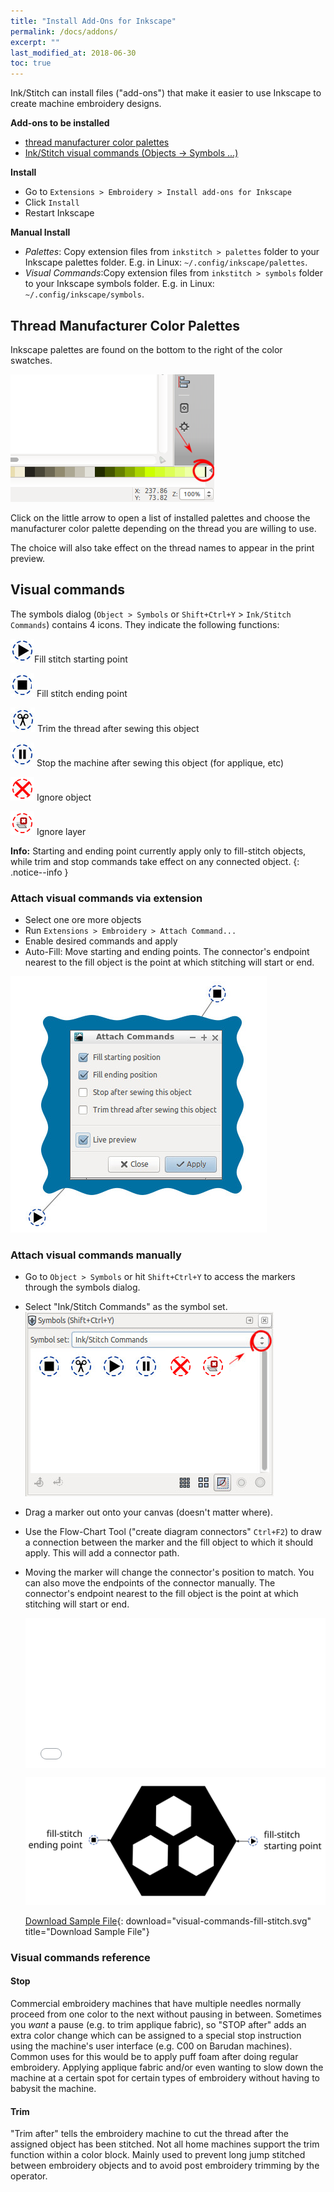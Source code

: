 ```yaml
---
title: "Install Add-Ons for Inkscape"
permalink: /docs/addons/
excerpt: ""
last_modified_at: 2018-06-30
toc: true
---
```

Ink/Stitch can install files ("add-ons") that make it easier to use Inkscape to create machine embroidery designs.

**Add-ons to be installed**
* [thread manufacturer color palettes](/docs/addons/#thread-manufacturer-color-palettes)
* [Ink/Stitch visual commands (Objects -> Symbols ...)](/docs/addons/#visual-commands)

**Install**
* Go to `Extensions > Embroidery > Install add-ons for Inkscape`
* Click `Install`
* Restart Inkscape

**Manual Install**
* *Palettes*: Copy extension files from `inkstitch > palettes` folder to your Inkscape palettes folder. E.g. in Linux: `~/.config/inkscape/palettes`.
* *Visual Commands*:Copy extension files from `inkstitch > symbols` folder to your Inkscape symbols folder. E.g. in Linux: `~/.config/inkscape/symbols`.

## Thread Manufacturer Color Palettes

Inkscape palettes are found on the bottom to the right of the color swatches.

![Inkscape Color Palettes](/assets/images/docs/palettes-location.png)

Click on the little arrow to open a list of installed palettes and choose the manufacturer color palette depending on the thread you are willing to use.

The choice will also take effect on the thread names to appear in the print preview.

## Visual commands

The symbols dialog (`Object > Symbols` or `Shift+Ctrl+Y` > `Ink/Stitch Commands`) contains 4 icons. They indicate the following functions:

![starting point symbol](/assets/images/docs/visual-commands-start.jpg)Fill stitch starting point

![ending point symbol](/assets/images/docs/visual-commands-end.jpg) Fill stitch ending point

![trim symbol](/assets/images/docs/visual-commands-trim.jpg) Trim the thread after sewing this object

![stop symbol](/assets/images/docs/visual-commands-stop.jpg) Stop the machine after sewing this object (for applique, etc)

![ignore symbol](/assets/images/docs/visual-commands-ignore.jpg) Ignore object

![ignore layer symbol](/assets/images/docs/visual-commands-ignore-layer.jpg) Ignore layer

**Info:**
Starting and ending point currently apply only to fill-stitch objects, while trim and stop commands take effect on any connected object.
{: .notice--info }

### Attach visual commands via extension

* Select one ore more objects
* Run `Extensions > Embroidery > Attach Command...`
* Enable desired commands and apply
* Auto-Fill: Move starting and ending points. The connector's endpoint nearest to the fill object is the point at which stitching will start or end.

![Visiual Commands - Attach](/assets/images/docs/visual-commands-attach.jpg)


### Attach visual commands manually
* Go to `Object > Symbols` or hit `Shift+Ctrl+Y` to access the markers through the symbols dialog.
* Select "Ink/Stitch Commands" as the symbol set.
![Symbol Set](/assets/images/docs/visual-commands-symbol-set.jpg)
* Drag a marker out onto your canvas (doesn't matter where).
* Use the Flow-Chart Tool ("create diagram connectors" `Ctrl+F2`) to draw a connection between the marker and the fill object to which it should apply. This will add a connector path.
* Moving the marker will change the connector's position to match. You can also move the endpoints of the connector manually. The connector's endpoint nearest to the fill object is the point at which stitching will start or end.
  <div style="position: relative; padding-bottom: 50%; height: 0;">
    <iframe src="/assets/video/docs/visual-commands.m4v" frameborder="0" allowfullscreen style="position: absolute; top: 0; left: 0; width: 100%; height: 100%;"></iframe>
  </div>
  
  [![Visual Fill Commands](/assets/images/docs/visual-commands-fill-stitch.svg)](/assets/images/docs/visual-commands-fill-stitch.svg)

  [Download Sample File](/assets/images/docs/visual-commands-fill-stitch.svg){: download="visual-commands-fill-stitch.svg" title="Download Sample File"}

### Visual commands reference
#### Stop
Commercial embroidery machines that have multiple needles normally proceed from one color to the next without pausing in between. Sometimes you *want* a pause (e.g. to trim applique fabric), so "STOP after" adds an extra color change which can be assigned to a special stop instruction using the machine's user interface (e.g. C00 on Barudan machines). Common uses for this would be to apply puff foam after doing regular embroidery.  Applying applique fabric and/or even wanting to slow down the machine at a certain spot for certain types of embroidery without having to babysit the machine.

#### Trim
"Trim after" tells the embroidery machine to cut the thread after the assigned object has been stitched.  Not all home machines support the trim function within a color block.  Mainly used to prevent long jump stitched between embroidery objects and to avoid post embroidery trimming by the operator.

